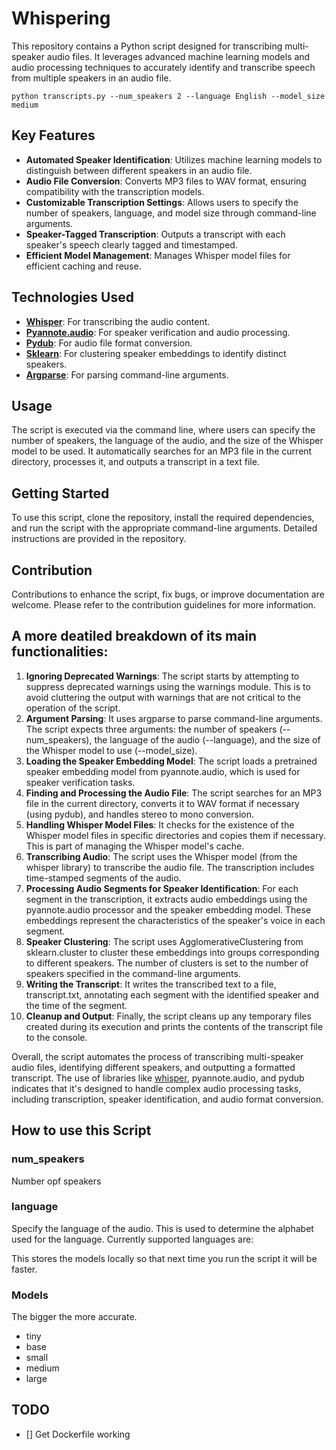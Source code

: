 # Whispering
This repository contains a Python script designed for transcribing multi-speaker audio files. It leverages advanced machine learning models and audio processing techniques to accurately identify and transcribe speech from multiple speakers in an audio file.

```
python transcripts.py --num_speakers 2 --language English --model_size medium
```


## Key Features

- **Automated Speaker Identification**: Utilizes machine learning models to distinguish between different speakers in an audio file.
- **Audio File Conversion**: Converts MP3 files to WAV format, ensuring compatibility with the transcription models.
- **Customizable Transcription Settings**: Allows users to specify the number of speakers, language, and model size through command-line arguments.
- **Speaker-Tagged Transcription**: Outputs a transcript with each speaker's speech clearly tagged and timestamped.
- **Efficient Model Management**: Manages Whisper model files for efficient caching and reuse.

## Technologies Used

- **[Whisper](https://github.com/openai/whisper)**: For transcribing the audio content.
- **[Pyannote.audio](https://github.com/pyannote/pyannote-audio)**: For speaker verification and audio processing.
- **[Pydub](https://github.com/jiaaro/pydub)**: For audio file format conversion.
- **[Sklearn](https://github.com/scikit-learn/scikit-learn)**: For clustering speaker embeddings to identify distinct speakers.
- **[Argparse](https://docs.python.org/3/library/argparse.html)**: For parsing command-line arguments.

## Usage

The script is executed via the command line, where users can specify the number of speakers, the language of the audio, and the size of the Whisper model to be used. It automatically searches for an MP3 file in the current directory, processes it, and outputs a transcript in a text file.

## Getting Started

To use this script, clone the repository, install the required dependencies, and run the script with the appropriate command-line arguments. Detailed instructions are provided in the repository.

## Contribution
Contributions to enhance the script, fix bugs, or improve documentation are welcome. Please refer to the contribution guidelines for more information.

## A more deatiled breakdown of its main functionalities:
1. __Ignoring Deprecated Warnings__: The script starts by attempting to suppress deprecated warnings using the warnings module. This is to avoid cluttering the output with warnings that are not critical to the operation of the script.
1. __Argument Parsing__: It uses argparse to parse command-line arguments. The script expects three arguments: the number of speakers (--num_speakers), the language of the audio (--language), and the size of the Whisper model to use (--model_size).
1. __Loading the Speaker Embedding Model__: The script loads a pretrained speaker embedding model from pyannote.audio, which is used for speaker verification tasks.
1. __Finding and Processing the Audio File__: The script searches for an MP3 file in the current directory, converts it to WAV format if necessary (using pydub), and handles stereo to mono conversion.
1. __Handling Whisper Model Files__: It checks for the existence of the Whisper model files in specific directories and copies them if necessary. This is part of managing the Whisper model's cache.
1. __Transcribing Audio__: The script uses the Whisper model (from the whisper library) to transcribe the audio file. The transcription includes time-stamped segments of the audio.
1. __Processing Audio Segments for Speaker Identification__: For each segment in the transcription, it extracts audio embeddings using the pyannote.audio processor and the speaker embedding model. These embeddings represent the characteristics of the speaker's voice in each segment.
1. __Speaker Clustering__: The script uses AgglomerativeClustering from sklearn.cluster to cluster these embeddings into groups corresponding to different speakers. The number of clusters is set to the number of speakers specified in the command-line arguments.
1. __Writing the Transcript__: It writes the transcribed text to a file, transcript.txt, annotating each segment with the identified speaker and the time of the segment.
1. __Cleanup and Output__: Finally, the script cleans up any temporary files created during its execution and prints the contents of the transcript file to the console.

Overall, the script automates the process of transcribing multi-speaker audio files, identifying different speakers, and outputting a formatted transcript. The use of libraries like [whisper](https://github.com/openai/whisper), pyannote.audio, and pydub indicates that it's designed to handle complex audio processing tasks, including transcription, speaker identification, and audio format conversion.

## How to use this Script
### num_speakers
Number opf speakers

### language
Specify the language of the audio. This is used to determine the alphabet used for the language. Currently supported languages are:

This stores the models locally so that next time you run the script it will be faster.

### Models
The bigger the more accurate.
- tiny
- base
- small
- medium
- large


## TODO
- [] Get Dockerfile working